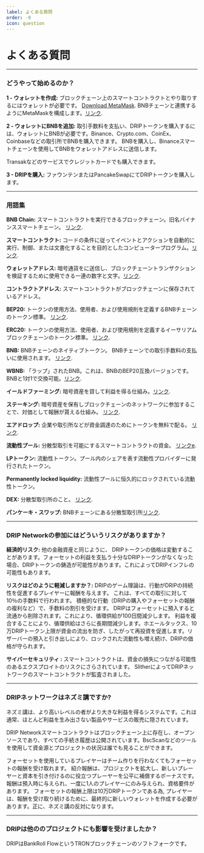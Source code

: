 ```yaml
---
label: よくある質問
order: -9
icon: question
---
```


# よくある質問

---
### どうやって始めるのか？

**1 - ウォレットを作成:**
ブロックチェーン上のスマートコントラクトとやり取りするにはウォレットが必要です。 [Download MetaMask](https://metamask.io). BNBチェーンと連携するようにMetaMaskを構成します。[リンク](https://academy.binance.com/ja/articles/connecting-metamask-to-binance-smart-chain).

**2 - ウォレットにBNBを追加:**
取引手数料を支払い、DRIPトークンを購入するには、ウォレットにBNBが必要です。Binance、Crypto.com、CoinEx、Coinbaseなどの取引所でBNBを購入できます。 BNBを購入し、Binanceスマートチェーンを使用してBNBをウォレットアドレスに送信します。

Transakなどのサービスでクレジットカードでも購入できます。

**3 -  DRIPを購入:**
ファウンテンまたはPancakeSwapにてDRIPトークンを購入します。

---
### 用語集

**BNB Chain:**
スマートコントラクトを実行できるブロックチェーン。旧名バイナンススマートチェーン。 [リンク](https://academy.binance.com/ja/articles/an-introduction-to-binance-smart-chain-bsc).

**スマートコントラクト:**
コードの条件に従ってイベントとアクションを自動的に実行、制御、または文書化することを目的としたコンピュータープログラム。[リンク](https://academy.binance.com/ja/articles/what-are-smart-contracts).

**ウォレットアドレス:**
暗号通貨をに送信し、ブロックチェーントランザクションを検証するために使用できる一連の数字と文字。[リンク](https://academy.binance.com/ja/articles/crypto-wallet-types-explained).

**コントラクトアドレス:**
スマートコントラクトがブロックチェーンに保存されているアドレス。

**BEP20:**
トークンの使用方法、使用者、および使用規則を定義するBNBチェーンのトークン標準。 [リンク](https://academy.binance.com/en/glossary/bep-20).

**ERC20:**
トークンの使用方法、使用者、および使用規則を定義するイーサリアムブロックチェーンのトークン標準。 [リンク](https://academy.binance.com/ja/articles/an-introduction-to-erc-20-tokens).

**BNB:**
BNBチェーンのネイティブトークン。 BNBチェーンでの取引手数料の支払いに使用されます。 [リンク](https://academy.binance.com/ja/articles/what-is-bnb).

**WBNB:**
「ラップ」されたBNB。これは、BNBのBEP20互換バージョンです。 BNBと1対1で交換可能。[リンク](https://www.bnbchain.world/en/blog/what-is-wbnb/).

**イールドファーミング:**
暗号資産を貸して利益を得る仕組み。[リンク](https://academy.binance.com/ja/articles/what-is-yield-farming-in-decentralized-finance-defi).

**ステーキング:**
暗号資産を保有しブロックチェーンのネットワークに参加することで、対価として報酬が貰える仕組み。 [リンク](https://academy.binance.com/ja/articles/what-is-staking).

**エアドロップ:**
企業や取引所などが資金調達のためにトークンを無料で配る。 [リンク](https://www.coindesk.com/learn/what-is-a-crypto-airdrop/).

**流動性プール:**
分散型取引を可能にするスマートコントラクトの資金。 [リンクe](https://academy.binance.com/ja/articles/what-are-liquidity-pools-in-defi).

**LPトークン:**
流動性トークン。プール内のシェアを表す流動性プロバイダーに発行されたトークン。

**Permanently locked liquidity:**
流動性プールに恒久的にロックされている流動性トークン。

**DEX:**
分散型取引所のこと。 [リンク](https://academy.binance.com/ja/articles/what-is-a-decentralized-exchange-dex).

**パンケーキ・スワップ:**
BNBチェーンにある分散型取引所[リンク](https://academy.binance.com/ja/articles/a-guide-to-pancakeswap).

---
### DRIP Networkの参加にはどういうリスクがありますか？
**経済的リスク:**
他の金融資産と同じように、 DRIPトークンの価格は変動することがあります。フォーセットの利益を支払う十分なDRIPトークンがなくなった場合、DRIPトークンの鋳造が可能性があります。これによってDRIPインフレの可能性もあります。


**リスクはどのように軽減しますか？:**
DRIPのゲーム理論は、行動がDRIPの持続性を促進するプレイヤーに報酬を与えます。 これは、すべての取引に対して10％の手数料で行われます。 積極的な行動（DRIPの購入やフォーセットの報酬の複利など）で、手数料の割引を受けます。
DRIPはフォーセットに預入すると流通から削除されます。これにより、循環供給が100日間減少します。 利益を複合することにより、循環供給はさらに長期間減少します。ホエールタックス、10万DRIPトークン上限が資金の流出を防ぎ、したがって再投資を促進します。リザーバーの預入と引き出しにより、ロックされた流動性も増え続け、DRIPの価格が守られます。

**サイバーセキュリティ :**
スマートコントラクトは、資金の損失につながる可能性のあるエクスプロイトのリスクにさらされています。
SlitherによってDRIPネットワークのスマートコントラクトが監査されました。

---
### DRIPネットワークはネズミ講ですか?
ネズミ講は、より高いレベルの者がより大きな利益を得るシステムです。これは通常、ほとんど利益を生み出さない製品やサービスの販売に隠されています。

DRIP Networkスマートコントラクトはブロックチェーン上に存在し、オープンソースであり、すべての手続き履歴は公開されています。BscScanなどのツールを使用して資金源とプロジェクトの状況は誰でも見ることができます。

フォーセットを使用しているプレイヤーはチーム作りを行わなくてもフォーセットの報酬を受け取れます。
紹介報酬は、プロジェクトを拡大し、新しいプレーヤーと資本を引き付けるのに役立つプレーヤーを公平に補償するボーナスです。報酬は預入時に与えられ、一度に1人のプレイヤーにのみ与えられ、資格要件があります。
フォーセットの報酬上限は10万DRIPトークンである為, プレイヤーは、報酬を受け取り続けるために、最終的に新しいウォレットを作成する必要があります。正に、ネズミ講の反対になります。

---
### DRIPは他ののプロジェクトにも影響を受けましたか？
DRIPはBankRoll FlowというTRONブロックチェーンのソフトフォークです。
